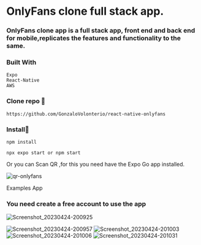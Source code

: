 # OnlyFans clone full stack app.

### OnlyFans clone app is a full stack app, front end and back end for mobile,replicates the features and functionality to the same.

### Built With

```
Expo
React-Native
AWS

```

### Clone repo 🔧

```
https://github.com/GonzaloVolonterio/react-native-onlyfans

```
### Install🔧

```
npm install

npx expo start or npm start

```

Or you can Scan QR ,for this you need have the Expo Go app installed.

![qr-onlyfans](https://user-images.githubusercontent.com/64506662/234362778-e328a959-beb7-4d11-9094-9877843d4b64.jpg)


Examples App

### You need create a free account to use the app

![Screenshot_20230424-200925](https://user-images.githubusercontent.com/64506662/234364566-863bc1e1-e289-4b9b-9658-a11e737bebd8.png)

![Screenshot_20230424-200957](https://user-images.githubusercontent.com/64506662/234364579-8e32708f-cb69-4c1c-82e3-eefd7cb5f161.png)
![Screenshot_20230424-201003](https://user-images.githubusercontent.com/64506662/234364622-e9cc5d14-77f2-415f-9027-1d3ffe3e7c17.png)
![Screenshot_20230424-201006](https://user-images.githubusercontent.com/64506662/234364653-73de6b92-b7a6-4ef7-a3a6-c26411bfd46a.png)
![Screenshot_20230424-201031](https://user-images.githubusercontent.com/64506662/234364754-f5ce7da1-1ad1-4e90-bf85-40add436ad23.png)
